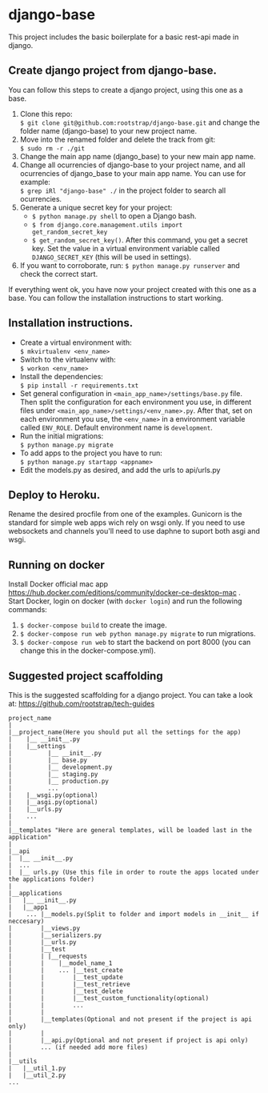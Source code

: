 # django-base

This project includes the basic boilerplate for a basic rest-api made in django.

## Create django project from django-base.
You can follow this steps to create a django project, using this one as a base.

1. Clone this repo:  
`$ git clone git@github.com:rootstrap/django-base.git` and change the folder name (django-base) to your new project name.
2. Move into the renamed folder and delete the track from git:  
`$ sudo rm -r ./git`
3. Change the main app name (django_base) to your new main app name.
4. Change all ocurrencies of django-base to your project name, and all ocurrencies of django_base to your main app name. You can use for example:  
`$ grep iRl "django-base" ./` in the project folder to search all ocurrencies.
5. Generate a unique secret key for your project:
    + `$ python manage.py shell` to open a Django bash.
    + `$ from django.core.management.utils import get_random_secret_key`
    + `$ get_random_secret_key()`. After this command, you get a secret key. Set the value in a virtual environment variable called `DJANGO_SECRET_KEY` (this will be used in settings).
6. If you want to corroborate, run:
`$ python manage.py runserver` and check the correct start.  

If everything went ok, you have now your project created with this one as a base.
You can follow the installation instructions to start working.

## Installation instructions.
- Create a virtual environment with:  
`$ mkvirtualenv <env_name>`
- Switch to the virtualenv with:  
`$ workon <env_name>`
- Install the dependencies:  
`$ pip install -r requirements.txt`
- Set general configuration in `<main_app_name>/settings/base.py` file. Then split the configuration for each environment you use, in different files under `<main_app_name>/settings/<env_name>.py`. After that, set on each environment you use, the `<env_name>` in a environment variable called `ENV_ROLE`. Default environment name is `development`.
- Run the initial migrations:  
`$ python manage.py migrate`
- To add apps to the project you have to run:  
`$ python manage.py startapp <appname>`
- Edit the models.py as desired, and add the urls to api/urls.py

## Deploy to Heroku.
Rename the desired procfile from one of the examples.
Gunicorn is the standard for simple web apps wich rely on wsgi only.
If you need to use websockets and channels you'll need to use daphne to suport both asgi and wsgi.

## Running on docker

Install Docker official mac app https://hub.docker.com/editions/community/docker-ce-desktop-mac .  
Start Docker, login on docker (with `docker login`) and run the following commands:
1. `$ docker-compose build` to create the image.
2. `$ docker-compose run web python manage.py migrate` to run migrations.
3. `$ docker-compose run web` to start the backend on port 8000 (you can change this in the docker-compose.yml).

## Suggested project scaffolding

This is the suggested scaffolding for a django project. You can take a look at: 
https://github.com/rootstrap/tech-guides
```
project_name
|
|__project_name(Here you should put all the settings for the app)
|    |__ __init__.py
|    |__settings
|          |__ __init__.py
|          |__ base.py
|          |__ development.py
|          |__ staging.py
|          |__ production.py
|          ...
|    |__wsgi.py(optional)
|    |__asgi.py(optional)
|    |__urls.py
|    ...
|
|__templates "Here are general templates, will be loaded last in the application"
|
|__api
|  |__ __init__.py
|  ...
|  |__ urls.py (Use this file in order to route the apps located under the applications folder)
|
|__applications
|   |__ __init__.py
|   |__app1
|    ... |__models.py(Split to folder and import models in __init__ if neccesary)
|        |__views.py
|        |__serializers.py
|        |__urls.py
|        |__test
|        | |__requests
|        |    |__model_name_1
|        |    ... |__test_create
|        |        |__test_update
|        |        |__test_retrieve
|        |        |__test_delete
|        |        |__test_custom_functionality(optional)
|        |        ...
|        |
|        |__templates(Optional and not present if the project is api only)
|        |
|        |__api.py(Optional and not present if project is api only)
|        ... (if needed add more files)
|
|__utils
|   |__util_1.py
|   |__util_2.py
...
```
